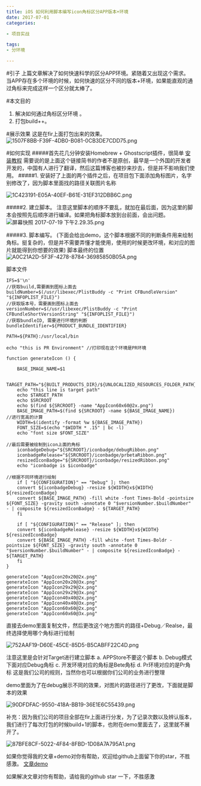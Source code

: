 ```yaml
---
title: iOS 如何利用脚本编写icon角标区分APP版本+环境
date: 2017-07-01
categories:

- 项目实战

tags: 
- 分环境

---
```


#引子
上篇文章解决了如何快速科学的区分APP环境。紧随着又出现这个需求。
当APP存在多个环境的时候，如何快速的区分不同的版本+环境，如果能直观的通过角标来完成这样一个区分就太棒了。
<!--more-->

#本文目的
1.  解决如何通过角标区分环境 。
2. 打包build++。

#展示效果
这是在fir上面打包出来的效果。
![1507F8BB-F39F-4DB0-B081-0CB3DE7CDD75.png](http://upload-images.jianshu.io/upload_images/1743443-7999547e25d19775.png?imageMogr2/auto-orient/strip%7CimageView2/2/w/1240)

#如何实现
#####首先花几分钟安装Homebrew + Ghostscript插件，很简单
[安装教程](http://www.jianshu.com/p/ed29cd01acf6 )
 需要说的是上面这个链接简书的作者不是原创，最早是一个外国的开发者开发的，中国有人进行了翻译，然后这篇博客也被抄来抄去，但是并不影响我们使用。
#####1. 安装好了上面的两个插件之后，在项目包下面添加角标图片，名字别修改了，因为脚本里面找的路径关联图片名称

![1C423191-E05A-40EF-B61E-31EF312DBB6C.png](http://upload-images.jianshu.io/upload_images/1743443-b666563ff1e66d62.png?imageMogr2/auto-orient/strip%7CimageView2/2/w/1240)

#####2.  建立脚本。
注意这里脚本的顺序不要乱，就加在最后面，因为这里的脚本会按照先后顺序进行编译。如果把角标脚本放到台前面，会出问题。
![屏幕快照 2017-07-19 下午2.29.35.png](http://upload-images.jianshu.io/upload_images/1743443-e15b140fe7d8d179.png?imageMogr2/auto-orient/strip%7CimageView2/2/w/1240)

#####3. 脚本编写。
(下面会给出demo，这个脚本根据不同的判断条件用来绘制角标。挺复杂的，但是并不需要弄懂才能使用，使用的时候更改环境，和对应的图片就能得到你想要的效果)
脚本最终的位置
![A0C21A2D-5F3F-4278-8784-36985850B05A.png](http://upload-images.jianshu.io/upload_images/1743443-df717f9ec7823be1.png?imageMogr2/auto-orient/strip%7CimageView2/2/w/1240)

脚本文件
```
IFS=$'\n'
//获取build,需要画到图标上面去
buildNumber=$(/usr/libexec/PlistBuddy -c "Print CFBundleVersion" "${INFOPLIST_FILE}") 
//获取版本号，需要画到图标上面去
versionNumber=$(/usr/libexec/PlistBuddy -c "Print CFBundleShortVersionString" "${INFOPLIST_FILE}")
//获取bundleID, 需要进行环境的判断
bundleIdentifier=${PRODUCT_BUNDLE_IDENTIFIER}

PATH=${PATH}:/usr/local/bin

echo "this is PR Environment" //打印现在这个环境是PR环境

function generateIcon () {
    
    BASE_IMAGE_NAME=$1
    
    TARGET_PATH="${BUILT_PRODUCTS_DIR}/${UNLOCALIZED_RESOURCES_FOLDER_PATH}/${BASE_IMAGE_NAME}"
    echo "this line is target path"
    echo $TARGET_PATH
    echo $SRCROOT
    echo $(find ${SRCROOT} -name "AppIcon60x60@2x.png")
    BASE_IMAGE_PATH=$(find ${SRCROOT} -name ${BASE_IMAGE_NAME})
//进行宽高的计算
    WIDTH=$(identify -format %w ${BASE_IMAGE_PATH})
    FONT_SIZE=$(echo "$WIDTH * .15" | bc -l)
    echo "font size $FONT_SIZE"
    
//最后需要被绘制到icon上面的角标
    iconbadgeDebug="${SRCROOT}/iconbadge/debugRibbon.png"
    iconbadgeRelease="${SRCROOT}/iconbadge/prbetaRibbon.png"
    resizedIconBadge="${SRCROOT}/iconbadge/resizedRibbon.png"
    echo "iconbadge is $iconbadge"
    
//根据不同环境进行绘制
    if [ "${CONFIGURATION}" == "Debug" ]; then
    convert ${iconbadgeDebug} -resize ${WIDTH}x${WIDTH} ${resizedIconBadge}
    convert ${BASE_IMAGE_PATH} -fill white -font Times-Bold -pointsize ${FONT_SIZE} -gravity south -annotate 0 "$versionNumber.$buildNumber" - | composite ${resizedIconBadge} - ${TARGET_PATH}
    fi
    
    if [ "${CONFIGURATION}" == "Release" ]; then
    convert ${iconbadgeRelease} -resize ${WIDTH}x${WIDTH} ${resizedIconBadge}
    convert ${BASE_IMAGE_PATH} -fill white -font Times-Boldr -pointsize ${FONT_SIZE} -gravity south -annotate 0 "$versionNumber.$buildNumber" - | composite ${resizedIconBadge} - ${TARGET_PATH}
    fi
}

generateIcon "AppIcon20x20@2x.png"
generateIcon "AppIcon20x20@3x.png"
generateIcon "AppIcon29x29@2x.png"
generateIcon "AppIcon29x29@3x.png"
generateIcon "AppIcon40x40@2x.png"
generateIcon "AppIcon40x40@3x.png"
generateIcon "AppIcon60x60@2x.png"
generateIcon "AppIcon60x60@3x.png"

```
直接去demo里面复制文件，然后更改这个地方图片的路径+Debug／Realse，最终选择使用哪个角标进行绘制

![752AAF19-D60E-45CE-85D5-B5CABFF22C4D.png](http://upload-images.jianshu.io/upload_images/1743443-5c44ba41b0449a2b.png?imageMogr2/auto-orient/strip%7CimageView2/2/w/1240)

注意这里是会针对Target进行建立脚本
a.  APPStore不要这个脚本
b.  Debug模式下面对应Debug角标
c.  开发环境对应的角标是Bete角标
d.  Pr环境对应的是Pr角标
这是我们公司的规则，当然你也可以根据你们公司的业务进行整理

demo里面为了在debug展示不同的效果，对图片的路径进行了更改，下面就是脚本的效果

![90DFDFAC-9550-418A-BB19-36E1E6C55439.png](http://upload-images.jianshu.io/upload_images/1743443-d6d676f41f0724eb.png?imageMogr2/auto-orient/strip%7CimageView2/2/w/1240)

补充：因为我们公司的项目全部在fir上面进行分发，为了记录次数以及辨认版本，我们进行了每次打包的时候build+1的脚本，也附在demo里面去了，这里就不展开了。

![87BFE8CF-5022-4F84-8FBD-1D08A7A795A1.png](http://upload-images.jianshu.io/upload_images/1743443-2bad97b8ac0f430d.png?imageMogr2/auto-orient/strip%7CimageView2/2/w/1240)

如果你觉得我的文章+demo对你有帮助，欢迎给github上面留下你的star，不胜感激。
[文章demo](https://github.com/knightSaber/CBTSubscriptDemo-)

如果解决文章对你有帮助，请给我的github  star 一下，不胜感激